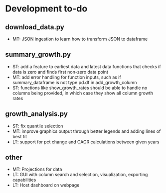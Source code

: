 # Development to-do

## download_data.py
- MT: JSON ingestion to learn how to transform JSON to dataframe

## summary_growth.py
- ST: add a feature to earliest data and latest data functions that checks if data is zero and finds first non-zero data point
- MT: add error handling for function inputs, such as if summary_dataframe is not type pd.df in add_growth_column
- ST: functions like show_growth_rates should be able to handle no columns being provided, in which case they show all column growth rates

## growth_analysis.py
- ST: fix quantile selection
- MT: improve graphics output through better legends and adding lines of best fit
- LT: support for pct change and CAGR calculations between given years


## other
- MT: Projections for data
- LT: GUI with column search and selection, visualization, exporting capabilities
- LT: Host dashboard on webpage 